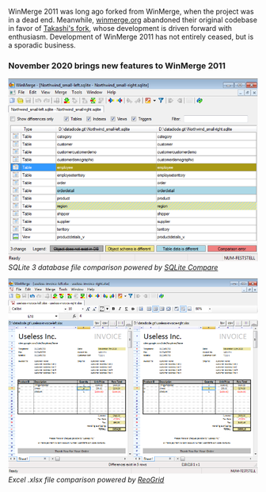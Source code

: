 WinMerge 2011 was long ago forked from WinMerge, when the project was in a dead end.
Meanwhile, [winmerge.org](https://winmerge.org/) abandoned their original codebase in favor of [Takashi's fork](https://github.com/WinMerge/winmerge),
whose development is driven forward with enthusiasm. Development of WinMerge 2011 has not entirely ceased, but is a sporadic business.

### November 2020 brings new features to WinMerge 2011

![SQLite Compare integrated into WinMerge GUI](Screenshots/SQLiteCompareHostedInWinMerge2011.png)  
*SQLite 3 database file comparison powered by [SQLite Compare](https://github.com/datadiode/SQLiteCompare)*

![ReoGrid Compare integrated into WinMerge GUI](Screenshots/ReoGridCompareHostedInWinmerge2011.png)  
*Excel .xlsx file comparison powered by [ReoGrid](https://github.com/datadiode/ReoGrid)*

